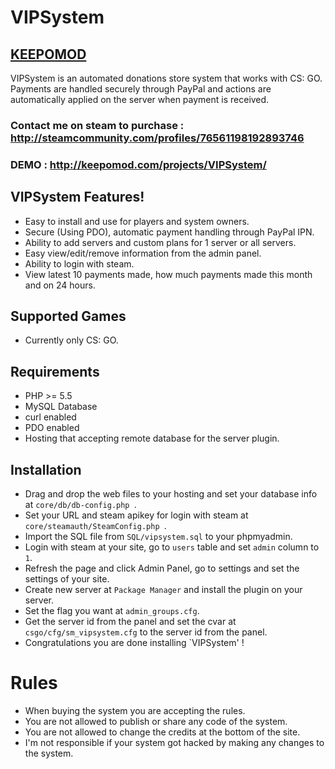 # VIPSystem

## [KEEPOMOD](http://keepomod.com)

VIPSystem is an automated donations store system that works with CS: GO.
Payments are handled securely through PayPal and actions are automatically applied on the server when payment is received.

### Contact me on steam to purchase : http://steamcommunity.com/profiles/76561198192893746
### DEMO : http://keepomod.com/projects/VIPSystem/

## VIPSystem Features!

  - Easy to install and use for players and system owners.
  - Secure (Using PDO), automatic payment handling through PayPal IPN.
  - Ability to add servers and custom plans for 1 server or all servers.
  - Easy view/edit/remove information from the admin panel.
  - Ability to login with steam.
  - View latest 10 payments made, how much payments made this month and on 24 hours.

## Supported Games
- Currently only CS: GO.

## Requirements

- PHP >= 5.5
- MySQL Database
- curl enabled
- PDO enabled
- Hosting that accepting remote database for the server plugin.


## Installation
- Drag and drop the web files to your hosting and set your database info at `core/db/db-config.php `.
- Set your URL and steam apikey for login with steam at `core/steamauth/SteamConfig.php `.
- Import the SQL file from `SQL/vipsystem.sql` to your phpmyadmin.
- Login with steam at your site, go to `users` table and set `admin` column to `1`.
- Refresh the page and click Admin Panel, go to settings and set the settings of your site.
- Create new server at `Package Manager` and install the plugin on your server.
- Set the flag you want at `admin_groups.cfg`.
- Get the server id from the panel and set the cvar at `csgo/cfg/sm_vipsystem.cfg` to the server id from the panel.
- Congratulations you are done installing `VIPSystem' !

# Rules

- When buying the system you are accepting the rules.
- You are not allowed to publish or share any code of the system.
- You are not allowed to change the credits at the bottom of the site.
- I'm not responsible if your system got hacked by making any changes to the system.
